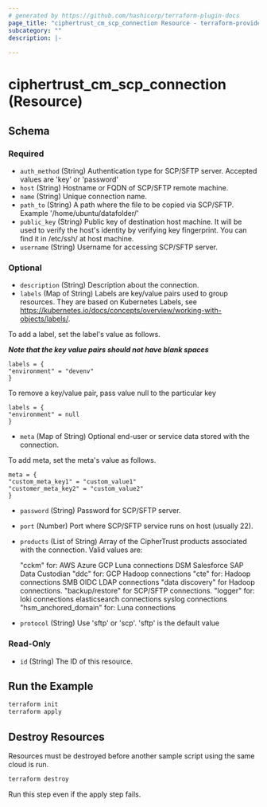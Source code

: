 ```yaml
---
# generated by https://github.com/hashicorp/terraform-plugin-docs
page_title: "ciphertrust_cm_scp_connection Resource - terraform-provider-ciphertrust"
subcategory: ""
description: |-
  
---
```


# ciphertrust_cm_scp_connection (Resource)





<!-- schema generated by tfplugindocs -->
## Schema

### Required

- `auth_method` (String) Authentication type for SCP/SFTP server. Accepted values are 'key' or 'password'
- `host` (String) Hostname or FQDN of SCP/SFTP remote machine.
- `name` (String) Unique connection name.
- `path_to` (String) A path where the file to be copied via SCP/SFTP. Example '/home/ubuntu/datafolder/'
- `public_key` (String) Public key of destination host machine. It will be used to verify the host's identity by verifying key fingerprint. You can find it in /etc/ssh/ at host machine.
- `username` (String) Username for accessing SCP/SFTP server.

### Optional

- `description` (String) Description about the connection.
- `labels` (Map of String) Labels are key/value pairs used to group resources. They are based on Kubernetes Labels, see https://kubernetes.io/docs/concepts/overview/working-with-objects/labels/.

To add a label, set the label's value as follows.

**_Note that the key value pairs should not have blank spaces_**

    labels = {
    "environment" = "devenv"
    }

To remove a key/value pair, pass value null to the particular key

    labels = {
    "environment" = null
    }
- `meta` (Map of String) Optional end-user or service data stored with the connection.

To add meta, set the meta's value as follows.

    meta = {
    "custom_meta_key1" = "custom_value1"
    "customer_meta_key2" = "custom_value2"
    }

- `password` (String) Password for SCP/SFTP server.
- `port` (Number) Port where SCP/SFTP service runs on host (usually 22).
- `products` (List of String) Array of the CipherTrust products associated with the connection. Valid values are:

    "cckm" for:
        AWS
        Azure
        GCP
        Luna connections
        DSM
        Salesforce
        SAP Data Custodian
    "ddc" for:
        GCP
        Hadoop connections
    "cte" for:
        Hadoop connections
        SMB
        OIDC
        LDAP connections
    "data discovery" for Hadoop connections.
    "backup/restore" for SCP/SFTP connections.
    "logger" for:
        loki connections
        elasticsearch connections
        syslog connections
    "hsm_anchored_domain" for:
        Luna connections
- `protocol` (String) Use 'sftp' or 'scp'. 'sftp' is the default value

### Read-Only

- `id` (String) The ID of this resource.


## Run the Example

```bash
terraform init
terraform apply
```

## Destroy Resources

Resources must be destroyed before another sample script using the same cloud is run.

```bash
terraform destroy
```
Run this step even if the apply step fails.
